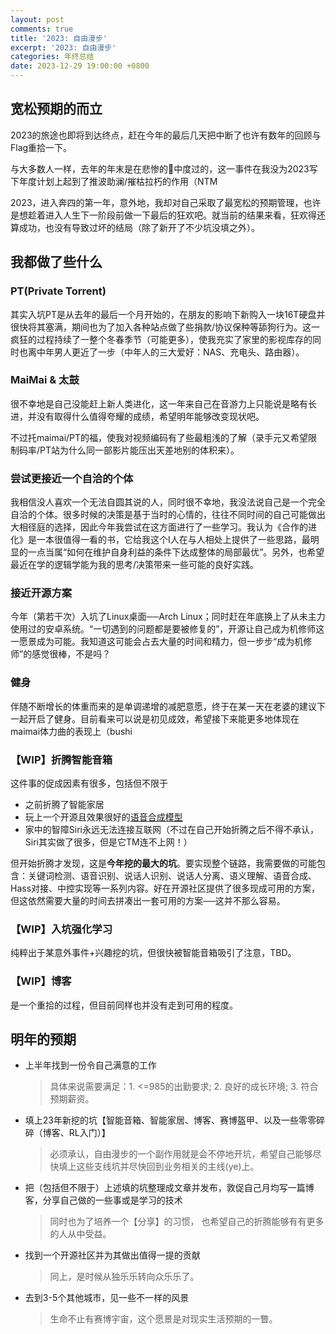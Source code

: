 ```yaml
---
layout: post
comments: true
title: '2023: 自由漫步'
excerpt: '2023: 自由漫步'
categories: 年终总结
date: 2023-12-29 19:00:00 +0800
---
```


## 宽松预期的而立

2023的旅途也即将到达终点，赶在今年的最后几天把中断了也许有数年的回顾与Flag重拾一下。

与大多数人一样，去年的年末是在悲惨的🐑中度过的，这一事件在我没为2023写下年度计划上起到了推波助澜/摧枯拉朽的作用（NTM

2023，进入奔四的第一年，意外地，我却对自己采取了最宽松的预期管理，也许是想趁着进入人生下一阶段前做一下最后的狂欢吧。就当前的结果来看，狂欢得还算成功，也没有导致过坏的结局（除了新开了不少坑没填之外）。

<!--more-->

## 我都做了些什么

### PT(Private Torrent)

其实入坑PT是从去年的最后一个月开始的，在朋友的影响下新购入一块16T硬盘并很快将其塞满，期间也为了加入各种站点做了些捐款/协议保种等舔狗行为。这一疯狂的过程持续了一整个冬春季节（可能更多），使我充实了家里的影视库存的同时也离中年男人更近了一步（中年人的三大爱好：NAS、充电头、路由器）。

### MaiMai & 太鼓

很不幸地是自己没能赶上新人类进化，这一年来自己在音游力上只能说是略有长进，并没有取得什么值得夸耀的成绩，希望明年能够改变现状吧。

不过托maimai/PT的福，使我对视频编码有了些最粗浅的了解（录手元又希望限制码率/PT站为什么同一部影片能压出天差地别的体积来）。

### 尝试更接近一个自洽的个体

我相信没人喜欢一个无法自圆其说的人，同时很不幸地，我没法说自己是一个完全自洽的个体。很多时候的决策是基于当时的心情的，往往不同时间的自己可能做出大相径庭的选择，因此今年我尝试在这方面进行了一些学习。我认为《合作的进化》是一本很值得一看的书，它给我这个I人在与人相处上提供了一些思路，最明显的一点当属“如何在维护自身利益的条件下达成整体的局部最优”。另外，也希望最近在学的逻辑学能为我的思考/决策带来一些可能的良好实践。

### 接近开源方案

今年（第若干次）入坑了Linux桌面──Arch Linux；同时赶在年底换上了从未主力使用过的安卓系统。“一切遇到的问题都是要被修复的”，开源让自己成为机修师这一愿景成为可能。我知道这可能会占去大量的时间和精力，但一步步“成为机修师”的感觉很棒，不是吗？

### 健身

伴随不断增长的体重而来的是单调递增的减肥意愿，终于在某一天在老婆的建议下一起开启了健身。目前看来可以说是初见成效，希望接下来能更多地体现在maimai体力曲的表现上（bushi

### 【WIP】折腾智能音箱

这件事的促成因素有很多，包括但不限于

- 之前折腾了智能家居
- 玩上一个开源且效果很好的[语音合成模型](https://github.com/fishaudio/Bert-VITS2)
- 家中的智障Siri永远无法连接互联网（不过在自己开始折腾之后不得不承认，Siri其实做了很多，但是它TM连不上网！）

但开始折腾才发现，这是**今年挖的最大的坑**。要实现整个链路，我需要做的可能包含：关键词检测、语音识别、说话人识别、说话人分离、语义理解、语音合成、Hass对接、中控实现等一系列内容。好在开源社区提供了很多现成可用的方案，但这依然需要大量的时间去拼凑出一套可用的方案──这并不那么容易。

### 【WIP】入坑强化学习

纯粹出于某意外事件+兴趣挖的坑，但很快被智能音箱吸引了注意，TBD。

### 【WIP】博客

是一个重拾的过程，但目前同样也并没有走到可用的程度。

## 明年的预期

- 上半年找到一份令自己满意的工作

  > 具体来说需要满足：1. <=985的出勤要求; 2. 良好的成长环境; 3. 符合预期薪资。

- 填上23年新挖的坑【智能音箱、智能家居、博客、赛博盔甲、以及一些零零碎碎（博客、RL入门）】

  > 必须承认，自由漫步的一个副作用就是会不停地开坑，希望自己能够尽快填上这些支线坑并尽快回到业务相关的主线(ye)上。

- 把（包括但不限于）上述填的坑整理成文章并发布，敦促自己月均写一篇博客，分享自己做的一些事或是学习的技术

  > 同时也为了培养一个【分享】的习惯， 也希望自己的折腾能够有有更多的人从中受益。

- 找到一个开源社区并为其做出值得一提的贡献

  > 同上，是时候从独乐乐转向众乐乐了。

- 去到3-5个其他城市，见一些不一样的风景

  > 生命不止有赛博宇宙，这个愿景是对现实生活预期的一瞥。
